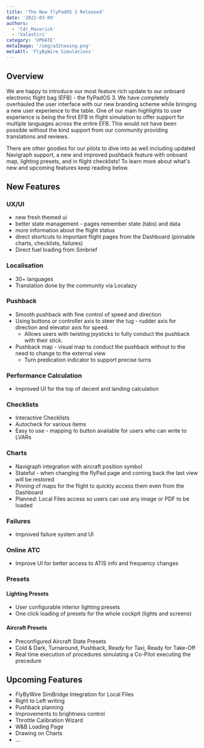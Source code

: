 ```yaml
---
title: 'The New flyPadOS 3 Released'
date: '2022-03-09'
authors:
  - 'Cdr_Maverick'
  - 'Valastiri'
category: 'UPDATE'
metaImage: '/img/a32nxwing.png'
metaAlt: 'FlyByWire Simulations'
---
```

  
## Overview

We are happy to introduce our most feature rich update to our onboard electronic flight bag (EFB) - the flyPadOS 3. We have completely overhauled the user interface with our 
new branding scheme while bringing a new user experience to the table. One of our main highlights to user experience is being the first EFB in flight simulation to offer 
support for multiple languages across the entire EFB. This would not have been possible without the kind support from our community providing translations and reviews.

There are other goodies for our pilots to dive into as well including updated Navigraph support, a new and improved pushback feature with onboard map, lighting presets, and in 
flight checklists! To learn more about what's new and upcoming features keep reading below. 

## New Features

### UX/UI

- new fresh themed ui
- better state management - pages remember state (tabs) and data 
- more information about the flight status
- direct shortcuts to important flight pages from the Dashboard (pinnable charts, checklists, failures)
- Direct fuel loading from Simbrief

### Localisation

- 30+ languages
- Translation done by the community via Localazy

### Pushback

- Smooth pushback with fine control of speed and direction
- Using buttons or controller axis to steer the tug - rudder axis for direction and elevator axis for speed.
  - Allows users with twisting joysticks to fully conduct the pushback with their stick.
- Pushback map - visual map to conduct the pushback without to the need to change to the external view
  - Turn predication indicator to support precise turns

### Performance Calculation

- Improved UI for the top of decent and landing calculation

### Checklists

- Interactive Checklists
- Autocheck for various items
- Easy to use - mapping to button available for users who can write to LVARs

### Charts

- Navigraph integration with aircraft position symbol
- Stateful - when changing the flyPad page and coming back the last view will be restored
- Pinning of maps for the flight to quickly access them even from the Dashboard
- Planned: Local Files access so users can use any image or PDF to be loaded

### Failures

- Improved failure system and UI

### Online ATC

- Improve UI for better access to ATIS info and frequency changes

### Presets

#### Lighting Presets

- User configurable interior lighting presets
- One click loading of presets for the whole cockpit (lights and screens)

#### Aircraft Presets

- Preconfigured Aircraft State Presets
- Cold & Dark, Turnaround, Pushback, Ready for Taxi, Ready for Take-Off
- Real time execution of procedures simulating a Co-Pilot executing the precedure

## Upcoming Features

- FlyByWire SimBridge Integration for Local Files
- Right to Left writing
- Pushback planning
- Improvements to brightness control
- Throttle Calibration Wizard
- W&B Loading Page
- Drawing on Charts
- ...


